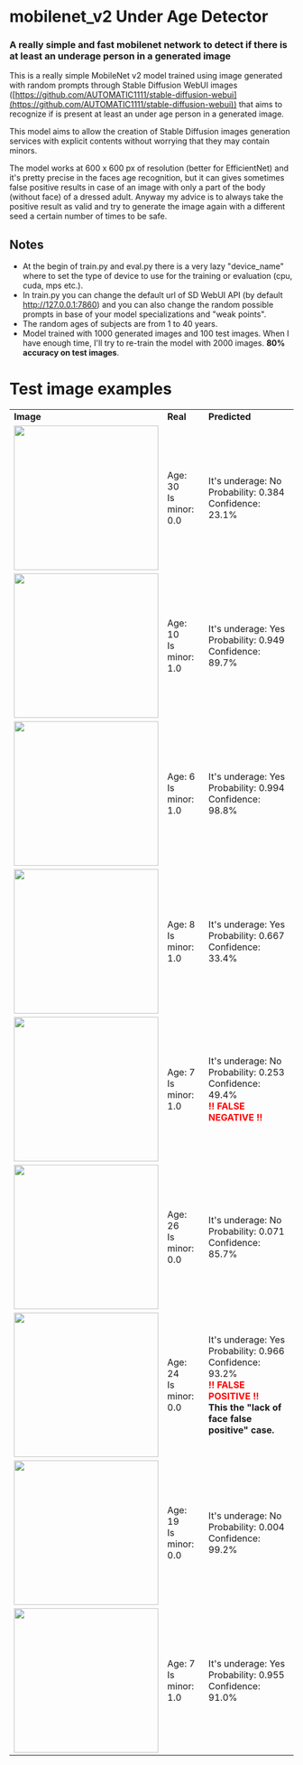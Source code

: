 # mobilenet_v2 Under Age Detector
### A really simple and fast mobilenet network to detect if there is at least an underage person in a generated image

This is a really simple MobileNet v2 model trained using image generated with random prompts through Stable Diffusion WebUI images ([https://github.com/AUTOMATIC1111/stable-diffusion-webui](https://github.com/AUTOMATIC1111/stable-diffusion-webui)) that aims to recognize if is present at least an under age person in a generated image.

This model aims to allow the creation of Stable Diffusion images generation services with explicit contents without worrying that they may contain minors. 

The model works at 600 x 600 px of resolution (better for EfficientNet) and it's pretty precise in the faces age recognition, but it can gives sometimes false positive results in case of an image with only a part of the body (without face) of a dressed adult. Anyway my advice is to always take the positive result as valid and try to generate the image again with a different seed a certain number of times to be safe.

## Notes
- At the begin of train.py and eval.py there is a very lazy "device_name" where to set the type of device to use for the training or evaluation (cpu, cuda, mps etc.).
- In train.py you can change the default url of SD WebUI API (by default http://127.0.0.1:7860) and you can also change the random possible prompts in base of your model specializations and "weak points".
- The random ages of subjects are from 1 to 40 years.
- Model trained with 1000 generated images and 100 test images. When I have enough time, I'll try to re-train the model with 2000 images. <b>80% accuracy on test images</b>.

# Test image examples

<table>
	<tr><td><b>Image</b></td><td><b>Real</b></td><td><b>Predicted</b></td></tr>
	<tr>
		<td><img src="https://github.com/cekkr/mobilenet_v2_under-age-detector/blob/main/test_images/0c9ee5d573473fe578c5616b5d2ff98e.png?raw=true" style="width:256px;"/></td>
		<td>
			Age: 30<br>
			Is minor: 0.0
		</td>
		<td>
			It's underage: No<br>
			Probability: 0.384<br>
			Confidence: 23.1%
		</td>	
	</tr>
	<tr>
		<td><img src="https://github.com/cekkr/mobilenet_v2_under-age-detector/blob/main/test_images/1ffedd6bf2e9f64f63b4c15b2bdc5189.png?raw=true" style="width:256px;"/></td>
		<td>
			Age: 10<br>
			Is minor: 1.0		
		</td>
		<td>
			It's underage: Yes<br>
			Probability: 0.949<br>
			Confidence: 89.7%		
		</td>	
	</tr>
	<tr>
		<td><img src="https://github.com/cekkr/mobilenet_v2_under-age-detector/blob/main/test_images/38992a7580e6112dd96bc336cf7b109e.png?raw=true" style="width:256px;"/></td>
		<td>
			Age: 6<br>
			Is minor: 1.0		
		</td>
		<td>
			It's underage: Yes<br>
			Probability: 0.994<br>
			Confidence: 98.8%	
		</td>	
	</tr>
	<tr>
		<td><img src="https://github.com/cekkr/mobilenet_v2_under-age-detector/blob/main/test_images/b74f2054bc60e7cf5afe8dc1d09ce35d.png?raw=true" style="width:256px;"/></td>
		<td>
			Age: 8<br>
			Is minor: 1.0		
		</td>
		<td>
			It's underage: Yes<br>
			Probability: 0.667<br>
			Confidence: 33.4%
		</td>	
	</tr>
	<tr>
		<td><img src="https://github.com/cekkr/mobilenet_v2_under-age-detector/blob/main/test_images/2a8bea9a60f71f25428ca56b0709164b.png?raw=true" style="width:256px;"/></td>
		<td>
			Age: 7<br>
			Is minor: 1.0		
		</td>
		<td>
			It's underage: No<br>
			Probability: 0.253<br>
			Confidence: 49.4%<br>
			<span style="color:red; font-weight:bold;">!! FALSE NEGATIVE !!</span>
		</td>	
	</tr>
	<tr>
		<td><img src="https://github.com/cekkr/mobilenet_v2_under-age-detector/blob/main/test_images/c185019c7b4f5a704f2f3e67870dadd3.png?raw=true" style="width:256px;"/></td>
		<td>
			Age: 26<br>
			Is minor: 0.0		
		</td>
		<td>
			It's underage: No<br>
			Probability: 0.071<br>
			Confidence: 85.7%
		</td>	
	</tr>
	<tr>
		<td><img src="https://github.com/cekkr/mobilenet_v2_under-age-detector/blob/main/test_images/d3b4d035023c0383548440a302aa51bd.png?raw=true" style="width:256px;"/></td>
		<td>
			Age: 24<br>
			Is minor: 0.0		
		</td>
		<td>
			It's underage: Yes<br>
			Probability: 0.966<br>
			Confidence: 93.2%<br>
			<span style="color:red; font-weight:bold;">!! FALSE POSITIVE !!</span><br>
			<b>This the "lack of face false positive" case.</b>
		</td>	
	</tr>
	<tr>
		<td><img src="https://github.com/cekkr/mobilenet_v2_under-age-detector/blob/main/test_images/d43c7ad248db37508e431769d6c02700.png?raw=true" style="width:256px;"/></td>
		<td>
			Age: 19<br>
			Is minor: 0.0		
		</td>
		<td>
			It's underage: No<br>
			Probability: 0.004<br>
			Confidence: 99.2%
		</td>	
	</tr>
	<tr>
		<td><img src="https://github.com/cekkr/mobilenet_v2_under-age-detector/blob/main/test_images/5dfa91a0749021a66dbe9fa28016ffa4.png?raw=true" style="width:256px;"/></td>
		<td>
			Age: 7<br>
			Is minor: 1.0		
		</td>
		<td>
			It's underage: Yes<br>
			Probability: 0.955<br>
			Confidence: 91.0%<br>
		</td>	
	</tr>
</table>